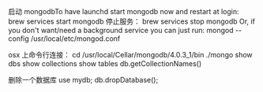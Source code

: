 启动 mongodbTo have launchd start mongodb now and restart at login:
brew services start mongodb
停止服务： brew services stop mongodb
Or, if you don't want/need a background service you can just run:
  mongod --config /usr/local/etc/mongod.conf

osx 上命令行连接：
cd /usr/local/Cellar/mongodb/4.0.3_1/bin
./mongo
show dbs
show collections
show tables
db.getCollectionNames()

删除一个数据库
use mydb; 
db.dropDatabase();
